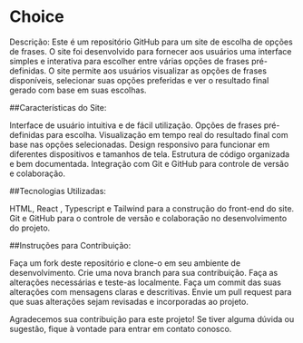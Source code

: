# Choice

Descrição:
Este é um repositório GitHub para um site de escolha de opções de frases. O site foi desenvolvido para fornecer aos usuários uma interface simples e interativa para escolher entre várias opções de frases pré-definidas. O site permite aos usuários visualizar as opções de frases disponíveis, selecionar suas opções preferidas e ver o resultado final gerado com base em suas escolhas.

##Características do Site:

Interface de usuário intuitiva e de fácil utilização.
Opções de frases pré-definidas para escolha.
Visualização em tempo real do resultado final com base nas opções selecionadas.
Design responsivo para funcionar em diferentes dispositivos e tamanhos de tela.
Estrutura de código organizada e bem documentada.
Integração com Git e GitHub para controle de versão e colaboração.

##Tecnologias Utilizadas:

HTML, React , Typescript e Tailwind para a construção do front-end do site.
Git e GitHub para o controle de versão e colaboração no desenvolvimento do projeto.

##Instruções para Contribuição:

Faça um fork deste repositório e clone-o em seu ambiente de desenvolvimento.
Crie uma nova branch para sua contribuição.
Faça as alterações necessárias e teste-as localmente.
Faça um commit das suas alterações com mensagens claras e descritivas.
Envie um pull request para que suas alterações sejam revisadas e incorporadas ao projeto.

Agradecemos sua contribuição para este projeto! Se tiver alguma dúvida ou sugestão, fique à vontade para entrar em contato conosco.
